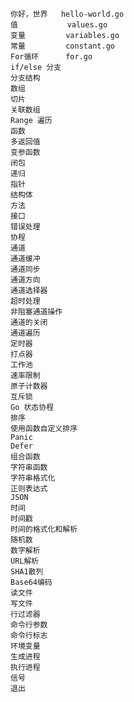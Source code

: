     你好，世界   hello-world.go
    值           values.go
    变量         variables.go
    常量         constant.go
    For循环      for.go
    if/else 分支
    分支结构
    数组
    切片
    关联数组
    Range 遍历
    函数
    多返回值
    变参函数
    闭包
    递归
    指针
    结构体
    方法
    接口
    错误处理
    协程
    通道
    通道缓冲
    通道同步
    通道方向
    通道选择器
    超时处理
    非阻塞通道操作
    通道的关闭
    通道遍历
    定时器
    打点器
    工作池
    速率限制
    原子计数器
    互斥锁
    Go 状态协程
    排序
    使用函数自定义排序
    Panic
    Defer
    组合函数
    字符串函数
    字符串格式化
    正则表达式
    JSON
    时间
    时间戳
    时间的格式化和解析
    随机数
    数字解析
    URL解析
    SHA1散列
    Base64编码
    读文件
    写文件
    行过滤器
    命令行参数
    命令行标志
    环境变量
    生成进程
    执行进程
    信号
    退出
